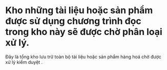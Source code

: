 # Kho những tài liệu hoặc sản phẩm được sử dụng chương trình đọc trong kho này sẽ được chờ phân loại xử lý.
Đây là tổng kho lưu trữ toàn bộ tài liệu hoặc sản phẩm hàng hoá chờ được xử lý kiểm duyệt . 
